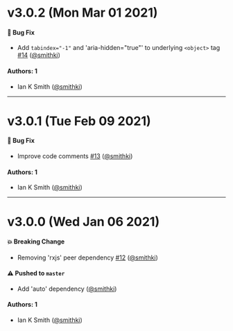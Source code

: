 # v3.0.2 (Mon Mar 01 2021)

#### 🐛 Bug Fix

- Add `tabindex="-1"` and 'aria-hidden="true"' to underlying `<object>` tag [#14](https://github.com/smithki/watch-resize/pull/14) ([@smithki](https://github.com/smithki))

#### Authors: 1

- Ian K Smith ([@smithki](https://github.com/smithki))

---

# v3.0.1 (Tue Feb 09 2021)

#### 🐛 Bug Fix

- Improve code comments [#13](https://github.com/smithki/watch-resize/pull/13) ([@smithki](https://github.com/smithki))

#### Authors: 1

- Ian K Smith ([@smithki](https://github.com/smithki))

---

# v3.0.0 (Wed Jan 06 2021)

#### 💥 Breaking Change

- Removing 'rxjs' peer dependency [#12](https://github.com/smithki/watch-resize/pull/12) ([@smithki](https://github.com/smithki))

#### ⚠️ Pushed to `master`

- Add 'auto' dependency ([@smithki](https://github.com/smithki))

#### Authors: 1

- Ian K Smith ([@smithki](https://github.com/smithki))

